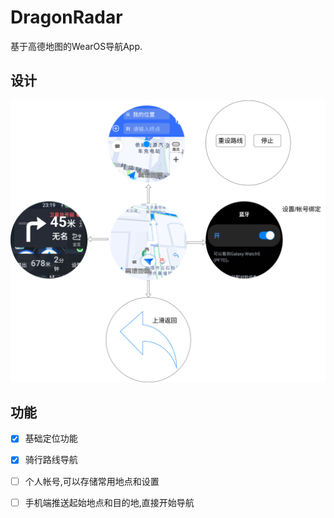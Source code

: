 # DragonRadar

基于高德地图的WearOS导航App.

## 设计

![交互设计图](./docs/dragon-radar-design.png)

## 功能

- [x] 基础定位功能
- [x] 骑行路线导航
- [ ] 个人帐号,可以存储常用地点和设置
- [ ] 手机端推送起始地点和目的地,直接开始导航


